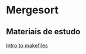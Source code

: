 # Mergesort

## Materiais de estudo
[Intro to makefiles](https://www.youtube.com/watch?v=_r7i5X0rXJk&list=LL&index=1&t=476s)
